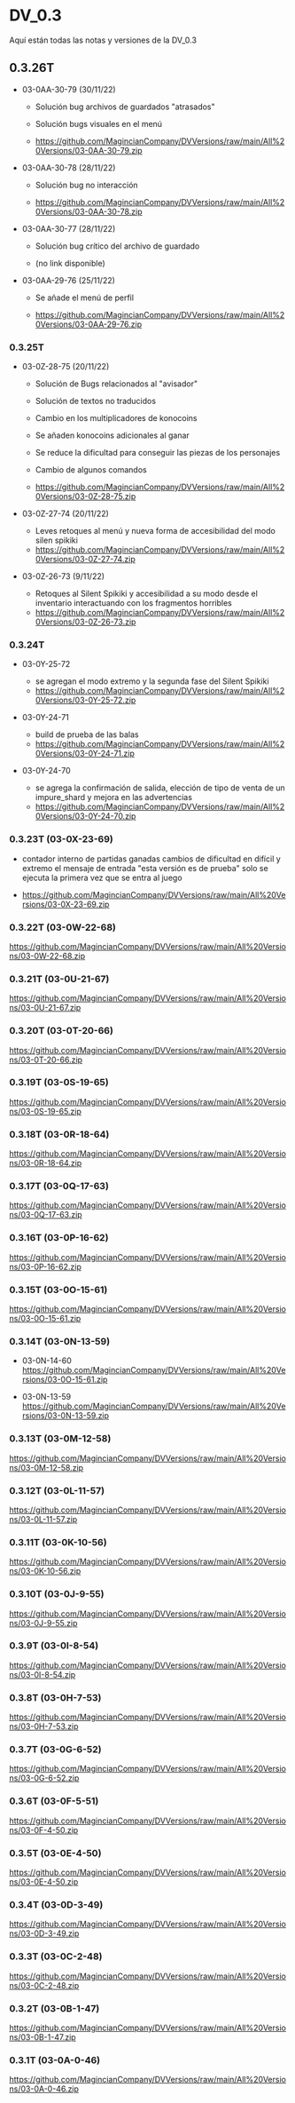 
# DV_0.3

Aquí están todas las notas y versiones de la DV_0.3

## 0.3.26T
* 03-0AA-30-79 (30/11/22)
    - Solución bug archivos de guardados "atrasados"
    - Solución bugs visuales en el menú

    - https://github.com/MagincianCompany/DVVersions/raw/main/All%20Versions/03-0AA-30-79.zip
* 03-0AA-30-78 (28/11/22)
    - Solución bug no interacción
    
    - https://github.com/MagincianCompany/DVVersions/raw/main/All%20Versions/03-0AA-30-78.zip

* 03-0AA-30-77 (28/11/22)
    - Solución bug crítico del archivo de guardado
    
    - (no link disponible)

* 03-0AA-29-76 (25/11/22)
    - Se añade el menú de perfil
    
    - https://github.com/MagincianCompany/DVVersions/raw/main/All%20Versions/03-0AA-29-76.zip

### 0.3.25T
* 03-0Z-28-75 (20/11/22)
    - Solución de Bugs relacionados al "avisador"
    - Solución de textos no traducidos
    - Cambio en los multiplicadores de konocoins
    - Se añaden konocoins adicionales al ganar
    - Se reduce la dificultad para conseguir las piezas de los personajes
    - Cambio de algunos comandos
    
    - https://github.com/MagincianCompany/DVVersions/raw/main/All%20Versions/03-0Z-28-75.zip

* 03-0Z-27-74 (20/11/22)
    - Leves retoques al menú y nueva forma de accesibilidad del modo silen spikiki
    - https://github.com/MagincianCompany/DVVersions/raw/main/All%20Versions/03-0Z-27-74.zip

* 03-0Z-26-73 (9/11/22)
    - Retoques al Silent Spikiki y accesibilidad a su modo desde el inventario interactuando con los fragmentos horribles
    - https://github.com/MagincianCompany/DVVersions/raw/main/All%20Versions/03-0Z-26-73.zip

### 0.3.24T
* 03-0Y-25-72
    - se agregan el modo extremo y la segunda fase del Silent Spikiki
    - https://github.com/MagincianCompany/DVVersions/raw/main/All%20Versions/03-0Y-25-72.zip

* 03-0Y-24-71
    - build de prueba de las balas
    - https://github.com/MagincianCompany/DVVersions/raw/main/All%20Versions/03-0Y-24-71.zip

* 03-0Y-24-70
    - se agrega la confirmación de salida, elección de tipo de venta de un impure_shard
        y mejora en las advertencias
    - https://github.com/MagincianCompany/DVVersions/raw/main/All%20Versions/03-0Y-24-70.zip
     
### 0.3.23T (03-0X-23-69)
- contador interno de partidas ganadas
    cambios de dificultad en difícil y extremo
    el mensaje de entrada "esta versión es de prueba" solo se ejecuta la primera vez que se entra al juego

- https://github.com/MagincianCompany/DVVersions/raw/main/All%20Versions/03-0X-23-69.zip

### 0.3.22T (03-0W-22-68)
https://github.com/MagincianCompany/DVVersions/raw/main/All%20Versions/03-0W-22-68.zip

### 0.3.21T (03-0U-21-67)
https://github.com/MagincianCompany/DVVersions/raw/main/All%20Versions/03-0U-21-67.zip

### 0.3.20T (03-0T-20-66)
https://github.com/MagincianCompany/DVVersions/raw/main/All%20Versions/03-0T-20-66.zip

### 0.3.19T (03-0S-19-65)
https://github.com/MagincianCompany/DVVersions/raw/main/All%20Versions/03-0S-19-65.zip

### 0.3.18T (03-0R-18-64)
https://github.com/MagincianCompany/DVVersions/raw/main/All%20Versions/03-0R-18-64.zip

### 0.3.17T (03-0Q-17-63)
https://github.com/MagincianCompany/DVVersions/raw/main/All%20Versions/03-0Q-17-63.zip

### 0.3.16T (03-0P-16-62)
https://github.com/MagincianCompany/DVVersions/raw/main/All%20Versions/03-0P-16-62.zip

### 0.3.15T (03-0O-15-61)
https://github.com/MagincianCompany/DVVersions/raw/main/All%20Versions/03-0O-15-61.zip

### 0.3.14T (03-0N-13-59)
* 03-0N-14-60
https://github.com/MagincianCompany/DVVersions/raw/main/All%20Versions/03-0O-15-61.zip

* 03-0N-13-59
https://github.com/MagincianCompany/DVVersions/raw/main/All%20Versions/03-0N-13-59.zip

### 0.3.13T (03-0M-12-58)
https://github.com/MagincianCompany/DVVersions/raw/main/All%20Versions/03-0M-12-58.zip

### 0.3.12T (03-0L-11-57)
https://github.com/MagincianCompany/DVVersions/raw/main/All%20Versions/03-0L-11-57.zip

### 0.3.11T (03-0K-10-56)
https://github.com/MagincianCompany/DVVersions/raw/main/All%20Versions/03-0K-10-56.zip

### 0.3.10T (03-0J-9-55)
https://github.com/MagincianCompany/DVVersions/raw/main/All%20Versions/03-0J-9-55.zip

### 0.3.9T (03-0I-8-54)
https://github.com/MagincianCompany/DVVersions/raw/main/All%20Versions/03-0I-8-54.zip

### 0.3.8T (03-0H-7-53)
https://github.com/MagincianCompany/DVVersions/raw/main/All%20Versions/03-0H-7-53.zip

### 0.3.7T (03-0G-6-52)
https://github.com/MagincianCompany/DVVersions/raw/main/All%20Versions/03-0G-6-52.zip

### 0.3.6T (03-0F-5-51)
https://github.com/MagincianCompany/DVVersions/raw/main/All%20Versions/03-0F-4-50.zip

### 0.3.5T (03-0E-4-50)
https://github.com/MagincianCompany/DVVersions/raw/main/All%20Versions/03-0E-4-50.zip

### 0.3.4T (03-0D-3-49)
https://github.com/MagincianCompany/DVVersions/raw/main/All%20Versions/03-0D-3-49.zip

### 0.3.3T (03-0C-2-48)
https://github.com/MagincianCompany/DVVersions/raw/main/All%20Versions/03-0C-2-48.zip

### 0.3.2T (03-0B-1-47)
https://github.com/MagincianCompany/DVVersions/raw/main/All%20Versions/03-0B-1-47.zip

### 0.3.1T (03-0A-0-46)
https://github.com/MagincianCompany/DVVersions/raw/main/All%20Versions/03-0A-0-46.zip

